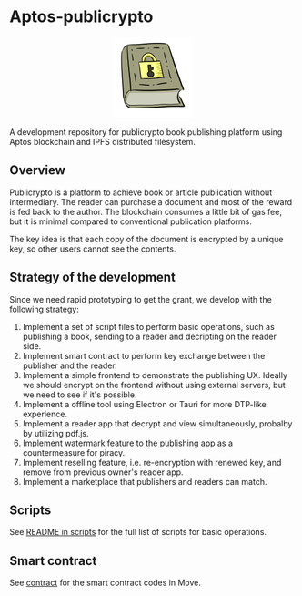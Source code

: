 # Aptos-publicrypto

<div style="text-align: center"><img src="images/book-on-chain.png"></div>

A development repository for publicrypto book publishing platform using Aptos blockchain
and IPFS distributed filesystem.


## Overview

Publicrypto is a platform to achieve book or article publication without intermediary.
The reader can purchase a document and most of the reward is fed back to the author.
The blockchain consumes a little bit of gas fee, but it is minimal compared to conventional publication platforms.

The key idea is that each copy of the document is encrypted by a unique key, so other users cannot see the contents.


## Strategy of the development

Since we need rapid prototyping to get the grant, we develop with the following strategy:

1. Implement a set of script files to perform basic operations, such as publishing a book, sending to a reader and decripting on the reader side.
2. Implement smart contract to perform key exchange between the publisher and the reader.
3. Implement a simple frontend to demonstrate the publishing UX. Ideally we should encrypt on the frontend without using external servers, but we need to see if it's possible.
4. Implement a offline tool using Electron or Tauri for more DTP-like experience.
5. Implement a reader app that decrypt and view simultaneously, probalby by utilizing pdf.js.
6. Implement watermark feature to the publishing app as a countermeasure for piracy.
7. Implement reselling feature, i.e. re-encryption with renewed key, and remove from previous owner's reader app.
8. Implement a marketplace that publishers and readers can match.


## Scripts

See [README in scripts](./scripts/README.md) for the full list of scripts for basic operations.


## Smart contract

See [contract](./contract/) for the smart contract codes in Move.
